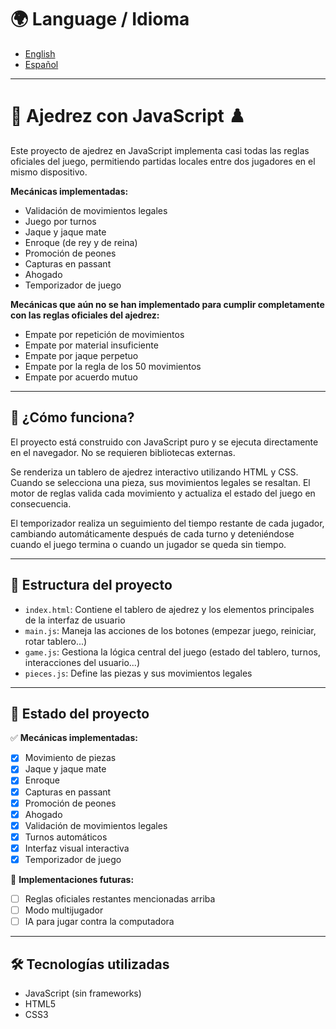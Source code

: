 # 🌍 Language / Idioma

- [English](README_en.md)
- [Español](README_es.md)

---

# 🧠 Ajedrez con JavaScript ♟️

Este proyecto de ajedrez en JavaScript implementa casi todas las reglas oficiales del juego, permitiendo partidas locales entre dos jugadores en el mismo dispositivo.

**Mecánicas implementadas:**

- Validación de movimientos legales  
- Juego por turnos  
- Jaque y jaque mate  
- Enroque (de rey y de reina)  
- Promoción de peones  
- Capturas en passant  
- Ahogado  
- Temporizador de juego

**Mecánicas que aún no se han implementado para cumplir completamente con las reglas oficiales del ajedrez:**

- Empate por repetición de movimientos 
- Empate por material insuficiente  
- Empate por jaque perpetuo  
- Empate por la regla de los 50 movimientos  
- Empate por acuerdo mutuo

---

## 🚀 ¿Cómo funciona?

El proyecto está construido con JavaScript puro y se ejecuta directamente en el navegador. No se requieren bibliotecas externas.

Se renderiza un tablero de ajedrez interactivo utilizando HTML y CSS. Cuando se selecciona una pieza, sus movimientos legales se resaltan. El motor de reglas valida cada movimiento y actualiza el estado del juego en consecuencia.

El temporizador realiza un seguimiento del tiempo restante de cada jugador, cambiando automáticamente después de cada turno y deteniéndose cuando el juego termina o cuando un jugador se queda sin tiempo.

---

## 📁 Estructura del proyecto

- `index.html`: Contiene el tablero de ajedrez y los elementos principales de la interfaz de usuario  
- `main.js`: Maneja las acciones de los botones (empezar juego, reiniciar, rotar tablero...)  
- `game.js`: Gestiona la lógica central del juego (estado del tablero, turnos, interacciones del usuario...)  
- `pieces.js`: Define las piezas y sus movimientos legales

---

## 🧪 Estado del proyecto

✅ **Mecánicas implementadas:**
- [x] Movimiento de piezas  
- [x] Jaque y jaque mate  
- [x] Enroque  
- [x] Capturas en passant  
- [x] Promoción de peones  
- [x] Ahogado  
- [x] Validación de movimientos legales  
- [x] Turnos automáticos  
- [x] Interfaz visual interactiva  
- [x] Temporizador de juego

🚧 **Implementaciones futuras:**
- [ ] Reglas oficiales restantes mencionadas arriba  
- [ ] Modo multijugador  
- [ ] IA para jugar contra la computadora  

---

## 🛠️ Tecnologías utilizadas

- JavaScript (sin frameworks)  
- HTML5  
- CSS3
